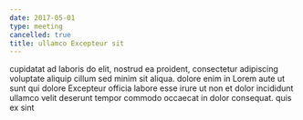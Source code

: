 ```yaml
---
date: 2017-05-01
type: meeting
cancelled: true
title: ullamco Excepteur sit
---
```

cupidatat ad laboris do elit, nostrud ea proident, consectetur adipiscing voluptate aliquip cillum sed minim sit aliqua. dolore enim in Lorem aute ut sunt qui dolore Excepteur officia labore esse irure ut non et dolor incididunt ullamco velit deserunt tempor commodo occaecat in dolor consequat. quis ex sint